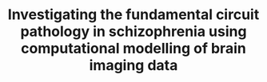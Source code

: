---
layout: event-single
title: Investigating the fundamental circuit pathology in schizophrenia using computational modelling of brain imaging data
image: /assets/uploads/jesse-orrico-rmWtVQN5RzU-unsplash.jpg
start: 2021-10-21 13:00:00Z
end: 2021-10-21 14:00:00Z
link_to: https://talks.cam.ac.uk/talk/index/163234
class: spark
desc: Dr Rick Adams will present his work during this seminar series on brain networks and other complex systems. The series aims to bring together researchers from a range of fields, including systems neuroscience, psychiatry, genomics, computer science, machine learning and physics.
---